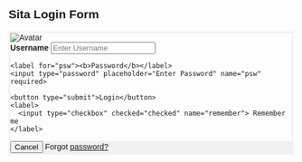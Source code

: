 <!DOCTYPE html>
<html>
<head>
<meta name="viewport" content="width=device-width, initial-scale=1">
<style>
body {font-family: Arial, Helvetica, sans-serif;}
form {border: 3px solid #f1f1f1;}

input[type=text], input[type=password] {
  width: 100%;
  padding: 12px 20px;
  margin: 8px 0;
  display: inline-block;
  border: 1px solid #ccc;
  box-sizing: border-box;
}

button {
  background-color: #04AA6D;
  color: white;
  padding: 14px 20px;
  margin: 8px 0;
  border: none;
  cursor: pointer;
  width: 100%;
}

button:hover {
  opacity: 0.8;
}

.cancelbtn {
  width: auto;
  padding: 10px 18px;
  background-color: #f44336;
}

.imgcontainer {
  text-align: center;
  margin: 24px 0 12px 0;
}

img.avatar {
  width: 40%;
  border-radius: 50%;
}

.container {
  padding: 16px;
}

span.psw {
  float: right;
  padding-top: 16px;
}

/* Change styles for span and cancel button on extra small screens */
@media screen and (max-width: 300px) {
  span.psw {
     display: block;
     float: none;
  }
  .cancelbtn {
     width: 100%;
  }
}
</style>
</head>
<body>

<h2>Sita Login Form</h2>

<form action="/action_page.php" method="post">
  <div class="imgcontainer">
    <img src="img_avatar2.png" alt="Avatar" class="avatar">
  </div>

  <div class="container">
    <label for="uname"><b>Username</b></label>
    <input type="text" placeholder="Enter Username" name="uname" required>

    <label for="psw"><b>Password</b></label>
    <input type="password" placeholder="Enter Password" name="psw" required>
        
    <button type="submit">Login</button>
    <label>
      <input type="checkbox" checked="checked" name="remember"> Remember me
    </label>
  </div>

  <div class="container" style="background-color:#f1f1f1">
    <button type="button" class="cancelbtn">Cancel</button>
    <span class="psw">Forgot <a href="#">password?</a></span>
  </div>
</form>

</body>
</html>
